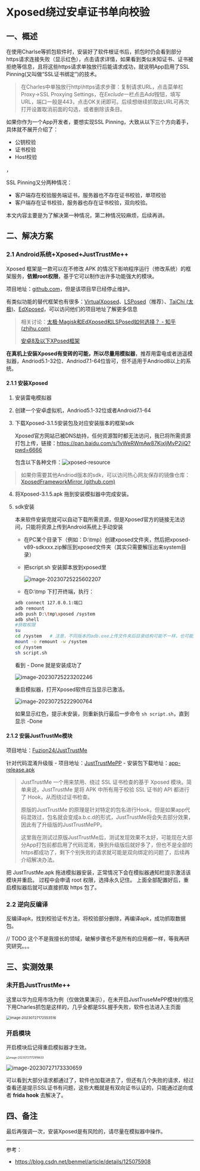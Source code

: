 # Xposed绕过安卓证书单向校验

## 一、概述

在使用Charlse等抓包软件时，安装好了软件根证书后，抓包时仍会看到部分https请求连接失败（显示红色），点击请求详情，如果看到类似未知证书、证书被拒绝等信息，且将这些https请求单独放行后能请求成功，就说明App启用了SSL Pinning(又叫做“SSL证书绑定”)的技术。

> 在Charles中单独放行http\https请求步骤：复制请求URL，点击菜单栏Proxy->SSL Proxying Settings，在*Exclude*一栏点击*Add*按钮，填写URL，端口一般是443，点击OK关闭即可。后续想继续抓取此URL可再次打开设置取消前面的勾选，或者删除该条目。

如果你作为一个App开发者，要想实现SSL Pinning，大致从以下三个方向着手，具体就不展开介绍了：

- 公钥校验
- 证书校验
- Host校验

，

SSL Pinning又分两种情况：

- 客户端存在校验服务端证书，服务器也不存在证书校验，单项校验
- 客户端存在证书校验，服务器也存在证书校验，双向校验。

本文内容主要是为了解决第一种情况，第二种情况较麻烦，后续再讲。

## 二、解决方案

### 2.1 Android系统+Xposed+JustTrustMe++

Xposed 框架是一款可以在不修改 APK 的情况下影响程序运行（修改系统）的框架服务，**依赖root权限**，基于它可以制作出许多功能强大的模块。

项目地址：[github.com](https://github.com/rovo89/Xposed)，但是该项目早已经停止维护。

有类似功能的替代框架也有很多：[VirtualXposed](https://github.com/android-hacker/VirtualXposed)、[LSPosed](https://github.com/LSPosed/LSPosed)（推荐）、[TaiChi (太极)](https://github.com/taichi-framework/TaiChi)、[EdXposed](https://github.com/ElderDrivers/EdXposed)，可以访问他们的项目地址了解更多信息

> 相关讨论：[太极·Magisk和EdXposed和LSPosed如何选择？ - 知乎 (zhihu.com)](https://www.zhihu.com/question/316497403)
>
> [安卓8及以下XPosed框架](https://www.duokaiya.com/xposed.html)

**在真机上安装Xposed有变砖的可能，所以尽量用模拟器**，推荐用雷电或者逍遥模拟器，Andriod5.1-32位、Andriod7.1-64位皆可，但不适用于Andriod8以上的系统。



#### 2.1.1 安装Xposed

1. 安装雷电模拟器

2. 创建一个安卓虚拟机，Andriod5.1-32位或者Android7.1-64

3. 下载Xposed-3.1.5安装包及对应安装版本的框架sdk

   Xposed官方网站已被DNS劫持，任何资源暂时都无法访问，我已将所需资源打包上传，链接：https://pan.baidu.com/s/1vWeRWmAw87KjxljMvP2jiQ?pwd=6666   

   包含以下各种文件：![xposed-resource](https://md-picture-1254350681.cos.ap-beijing.myqcloud.com/xposed%E8%B5%84%E6%BA%90%E8%AF%B4%E6%98%8E.jpg)

> 如果你需要其他Andriod版本的sdk，可以访问热心网友保存的镜像仓库：[XposedFrameworkMirror (github.com)](https://github.com/ZhReimu/XposedFrameworkMirror/tree/main/framework)

4. 将Xposed-3.1.5.apk 拖到安装模拟器中完成安装。

5. sdk安装

   本来软件安装完就可以自动下载所需资源，但是Xposed官方的链接无法访问，只能将资源上传到Android系统上手动安装

   - 在PC某个目录下（例如：D:\tmp）创建xposed文件夹，然后把xposed-v89-sdkxxx.zip解压到xposed文件夹（其实只需要解压出来system目录）

   - 把script.sh 安装脚本放到xposed里

     ![image-20230725225602207](https://md-picture-1254350681.cos.ap-beijing.myqcloud.com/xposed-dir.png)

   - 在D:\tmp 下打开终端，执行：
   
   ```sh
   adb connect 127.0.0.1:端口
   adb remount
   adb push D:\tmp\xposed /system
   adb shell
   #获取权限
   su
   cd /system   # 注意，不同版本的adb.exe上传文件夹后目录结构可能不一样，也可能是 cd /system/xpopsed，请用 ls 命令检查一下文件
   mount -o remount -w /system
   cd /system
   sh script.sh
   ```
   
   看到 - Done 就是安装成功了
   
   ![image-20230725223202246](https://md-picture-1254350681.cos.ap-beijing.myqcloud.com/xposed-done.png)

   

   重启模拟器，打开Xposed软件应当显示已激活。
   
   ![image-20230725222900764](https://md-picture-1254350681.cos.ap-beijing.myqcloud.com/xposed-ok.png)
   
   如果显示红色，提示未安装，则重新执行最后一步命令 `sh script.sh`，直到显示 -Done

#### 2.1.2 安装JustTrustMe模块

项目地址：[Fuzion24/JustTrustMe](https://github.com/Fuzion24/JustTrustMe)

针对代码混淆升级版 - 项目地址：[JustTrustMePP](https://github.com/JunGe-Y/JustTrustMePP) - 安装包下载地址：[app-release.apk](https://github.com/JunGe-Y/JustTrustMePP/blob/master/app/release/app-release.apk)

> JustTrustMe 一个用来禁用、绕过 SSL 证书检查的基于 Xposed 模块。简单来说，JustTrustMe 是将 APK 中所有用于校验 SSL 证书的 API 都进行了 Hook，从而绕过证书检查。
>
> 原版的JustTrustMe 的原理是针对特定的包名进行Hook，但是如果app代码混效过，包名就会变成a.b.c.d的形式，JustTrustMe将会失去部分效果，因此有了升级版的JustTrustMePP。
>
> 这里我在测试过原版JustTrustMe后，测试发现效果不太好，可能现在大部分App打包前都启用了代码混淆，换到升级版后就好多了，但也不是全部的https都成功了，剩下个别失败的请求就可能是双向绑定的问题了，后续再介绍解决办法。

把 JustTrustMe.apk 拖进模拟器安装，正常情况下会在模拟器通知栏提示激活该模块并重启。
过程中会申请 root 权限，选择永久记住。
上面全部配置好后，重启模拟器后就可以直接抓取 https 包了。

### 2.2 逆向反编译

反编译apk，找到校验证书方法，将校验部分删除，再编译apk，成功抓取数据包。

// TODO 这个不是我擅长的领域，破解步骤也不是所有的应用都一样，等我再研究研究。。。



## 三、实测效果

### 未开启JustTrustMe++

这里以华为应用市场为例（仅做效果演示），在未开启JustTruseMePP模块的情况下用Charles抓包是这样的，几乎全都是SSL握手失败，软件也法进入主页面

<img src="https://md-picture-1254350681.cos.ap-beijing.myqcloud.com/Xpose-JustTruseMe-NO.png" alt="image-20230727172553516" style="zoom:67%;" />



### 开启模块

开启模块后记得重启模拟器才生效。

<img src="C:\Users\wzz\AppData\Roaming\Typora\typora-user-images\image-20230727172919433.png" alt="image-20230727172919433" style="zoom:50%;" />

![image-20230727173330659](C:\Users\wzz\AppData\Roaming\Typora\typora-user-images\image-20230727173330659.png)

可以看到大部分请求都通过了，软件也加载进去了，但还有几个失败的请求，经过查看还是提示SSL证书有问题，这些大概就是有双向证书认证的，只能通过逆向或者 **frida hook** 去解决了。

## 四、备注

最后再强调一次，安装Xposed是有风险的，请尽量在模拟器中操作。

---

参考：

- https://blog.csdn.net/benmel/article/details/125075908